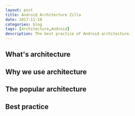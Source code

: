 ```yaml
---
layout: post
title: Android Architecture Zilla
date: 2017-11-10
categories: blog
tags: [Architecture,Android]
description: The best practice of Android architecture.
---
```


## What's architecture
## Why we use architecture
## The popular architecture
## Best practice














